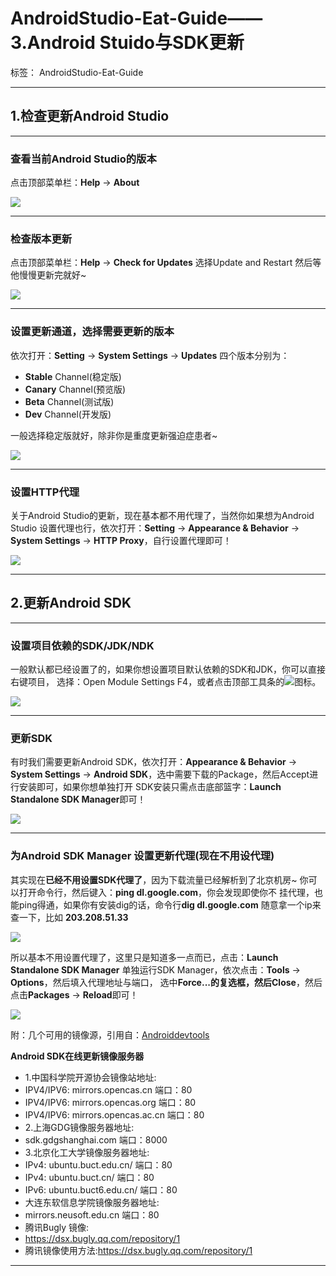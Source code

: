 ﻿# AndroidStudio-Eat-Guide—— 3.Android Stuido与SDK更新

标签： AndroidStudio-Eat-Guide


----------

## 1.检查更新Android Studio


----------


### 查看当前Android Studio的版本

> 
点击顶部菜单栏：**Help** -> **About**

![][1]


----------

### 检查版本更新

> 
点击顶部菜单栏：**Help** -> **Check for Updates** 选择Update and Restart
然后等他慢慢更新完就好~

![][2]


----------


### 设置更新通道，选择需要更新的版本

> 
依次打开：**Setting** -> **System Settings** -> **Updates**
四个版本分别为：
> 
- **Stable** Channel(稳定版)
- **Canary** Channel(预览版)
- **Beta** Channel(测试版)
- **Dev** Channel(开发版)
>
一般选择稳定版就好，除非你是重度更新强迫症患者~

![][3]

----------

### 设置HTTP代理

> 
关于Android Studio的更新，现在基本都不用代理了，当然你如果想为Android Studio
设置代理也行，依次打开：**Setting** -> **Appearance & Behavior** -> **System Settings**
-> **HTTP Proxy**，自行设置代理即可！

![][4]



----------

## 2.更新Android SDK


----------


### 设置项目依赖的SDK/JDK/NDK

> 
一般默认都已经设置了的，如果你想设置项目默认依赖的SDK和JDK，你可以直接右键项目，
选择：Open Module Settings F4，或者点击顶部工具条的![][5]图标。

![][6]


----------


### 更新SDK

> 
有时我们需要更新Android SDK，依次打开：**Appearance & Behavior** -> **System Settings**
-> **Android SDK**，选中需要下载的Package，然后Accept进行安装即可，如果你想单独打开
SDK安装只需点击底部篮字：**Launch Standalone SDK Manager**即可！

![][7]


----------

### 为Android SDK Manager 设置更新代理(现在不用设代理)

> 
其实现在**已经不用设置SDK代理了**，因为下载流量已经解析到了北京机房~
你可以打开命令行，然后键入：**ping dl.google.com**，你会发现即使你不
挂代理，也能ping得通，如果你有安装dig的话，命令行**dig dl.google.com**
随意拿一个ip来查一下，比如 **203.208.51.33**

![][8]

> 
所以基本不用设置代理了，这里只是知道多一点而已，点击：**Launch Standalone SDK Manager**
单独运行SDK Manager，依次点击：**Tools** -> **Options**，然后填入代理地址与端口，
选中**Force...**的复选框，然后**Close**，然后点击**Packages** -> **Reload**即可！

![][9]

附：几个可用的镜像源，引用自：[Androiddevtools][10]

**Android SDK在线更新镜像服务器**

- 1.中国科学院开源协会镜像站地址:
 - IPV4/IPV6: mirrors.opencas.cn 端口：80
 - IPV4/IPV6: mirrors.opencas.org 端口：80
 - IPV4/IPV6: mirrors.opencas.ac.cn 端口：80
- 2.上海GDG镜像服务器地址:
 - sdk.gdgshanghai.com 端口：8000
- 3.北京化工大学镜像服务器地址:
 - IPv4: ubuntu.buct.edu.cn/ 端口：80
 - IPv4: ubuntu.buct.cn/ 端口：80
 - IPv6: ubuntu.buct6.edu.cn/ 端口：80
- 大连东软信息学院镜像服务器地址:
 - mirrors.neusoft.edu.cn 端口：80
- 腾讯Bugly 镜像:
 - https://dsx.bugly.qq.com/repository/1
 - 腾讯镜像使用方法:https://dsx.bugly.qq.com/repository/1


----------


  [1]: http://static.zybuluo.com/coder-pig/1iysvvlg5mfki8a4znjf5qj1/image_1asjqkteegt71lq51dlf1mmp14c09.png
  [2]: http://static.zybuluo.com/coder-pig/8cj5cdr366h6ngos4rzru9px/image_1asjqrq7g1miajps1bul9u01h6vm.png
  [3]: http://static.zybuluo.com/coder-pig/qgjj7weqr57vcvvibbqzleks/image_1ajokq2gl1r06sf65e31iov3ds7b.png
  [4]: http://static.zybuluo.com/coder-pig/me382wxn31meadkbezr8du4i/image_1ajof7bul1dic14s41sqc1gdaf381t.png
  [5]: http://static.zybuluo.com/coder-pig/pc1qjosctsiyihymon27dchd/image_1astfi5gf5rr1g082j2jvf599.png
  [6]: http://static.zybuluo.com/coder-pig/ouz6b0dbpfxpvqj5wjare2fz/image_1astfj8d1mb1s9k8sagt82vnm.png
  [7]: http://static.zybuluo.com/coder-pig/d0hnw52ug3wzxte97yaxel9h/1.png
  [8]: http://static.zybuluo.com/coder-pig/a7pm5vefgamhgpljwl7jkp8c/image_1asthq43mogfm0i1nll13je114824.png
  [9]: http://static.zybuluo.com/coder-pig/q5reyqae91f87k6f4x1qg80w/image_1asti6pob1qanrq1amqpit1nr42h.png
  [10]: http://www.androiddevtools.cn/